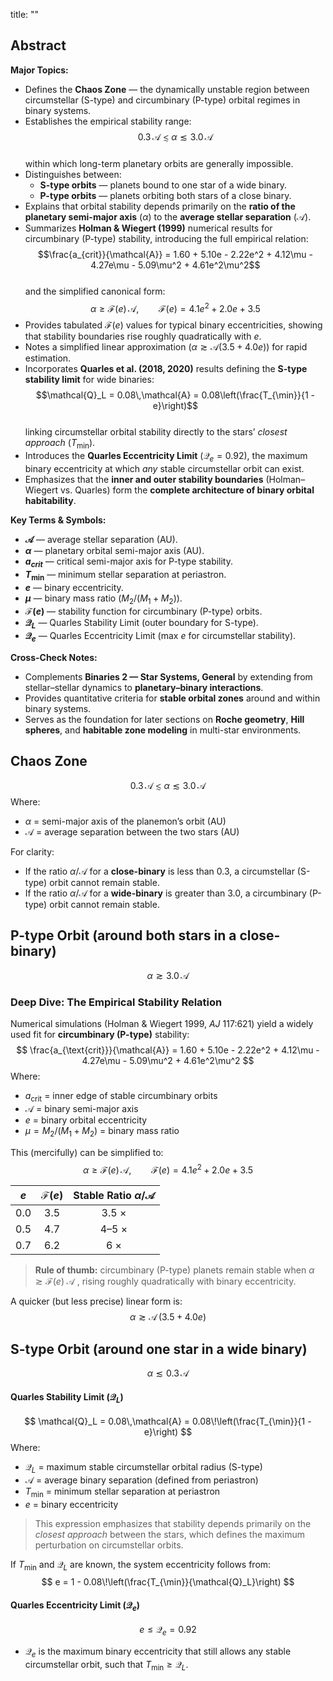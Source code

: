 title: ""

## Abstract  
**Major Topics:**  
- Defines the **Chaos Zone** — the dynamically unstable region between circumstellar (S-type) and circumbinary (P-type) orbital regimes in binary systems.  
- Establishes the empirical stability range:  
  $$0.3\,\mathcal{A} \lesssim \alpha \lesssim 3.0\,\mathcal{A}$$  
  within which long-term planetary orbits are generally impossible.  
- Distinguishes between:  
  - **S-type orbits** — planets bound to one star of a wide binary.  
  - **P-type orbits** — planets orbiting both stars of a close binary.  
- Explains that orbital stability depends primarily on the **ratio of the planetary semi-major axis** ($\alpha$) to the **average stellar separation** ($\mathcal{A}$).  
- Summarizes **Holman & Wiegert (1999)** numerical results for circumbinary (P-type) stability, introducing the full empirical relation:  
  $$\frac{a_{crit}}{\mathcal{A}} = 1.60 + 5.10e - 2.22e^2 + 4.12\mu - 4.27e\mu - 5.09\mu^2 + 4.61e^2\mu^2$$  
  and the simplified canonical form:  
  $$\alpha \ge \mathcal{F}(e)\,\mathcal{A}, \qquad \mathcal{F}(e) = 4.1e^2 + 2.0e + 3.5$$  
- Provides tabulated $\mathcal{F}(e)$ values for typical binary eccentricities, showing that stability boundaries rise roughly quadratically with $e$.  
- Notes a simplified linear approximation ($\alpha \gtrsim \mathcal{A}(3.5 + 4.0e)$) for rapid estimation.  
- Incorporates **Quarles et al. (2018, 2020)** results defining the **S-type stability limit** for wide binaries:  
  $$\mathcal{Q}_L = 0.08\,\mathcal{A} = 0.08\left(\frac{T_{\min}}{1 - e}\right)$$  
  linking circumstellar orbital stability directly to the stars’ *closest approach* ($T_{\min}$).  
- Introduces the **Quarles Eccentricity Limit** ($\mathcal{Q}_e = 0.92$), the maximum binary eccentricity at which *any* stable circumstellar orbit can exist.  
- Emphasizes that the **inner and outer stability boundaries** (Holman–Wiegert vs. Quarles) form the **complete architecture of binary orbital habitability**.

**Key Terms & Symbols:**  
- **$\mathcal{A}$** — average stellar separation (AU).  
- **$\alpha$** — planetary orbital semi-major axis (AU).  
- **$a_{crit}$** — critical semi-major axis for P-type stability.  
- **$T_{\min}$** — minimum stellar separation at periastron.  
- **$e$** — binary eccentricity.  
- **$\mu$** — binary mass ratio ($M_2 / (M_1 + M_2)$).  
- **$\mathcal{F}(e)$** — stability function for circumbinary (P-type) orbits.  
- **$\mathcal{Q}_L$** — Quarles Stability Limit (outer boundary for S-type).  
- **$\mathcal{Q}_e$** — Quarles Eccentricity Limit (max $e$ for circumstellar stability).  

**Cross-Check Notes:**  
- Complements **Binaries 2 — Star Systems, General** by extending from stellar–stellar dynamics to **planetary–binary interactions**.  
- Provides quantitative criteria for **stable orbital zones** around and within binary systems.  
- Serves as the foundation for later sections on **Roche geometry**, **Hill spheres**, and **habitable zone modeling** in multi-star environments.  


## Chaos Zone
$$
0.3\,\mathcal{A} \lesssim \alpha \lesssim 3.0\,\mathcal{A}
$$
Where:
- $\alpha$ = semi-major axis of the planemon’s orbit (AU)
- $\mathcal{A}$ = average separation between the two stars (AU)

For clarity:
- If the ratio $\alpha/\mathcal{A}$ for a **close-binary** is less than 0.3, a circumstellar (S-type) orbit cannot remain stable.
- If the ratio $\alpha/\mathcal{A}$ for a **wide-binary** is greater than 3.0, a circumbinary (P-type) orbit cannot remain stable.


## P-type Orbit (around both stars in a close-binary)
$$
\alpha \gtrsim 3.0\,\mathcal{A}
$$
### Deep Dive: The Empirical Stability Relation
Numerical simulations (Holman & Wiegert 1999, *AJ* 117:621) yield a widely used fit for **circumbinary (P-type)** stability:
$$
\frac{a_{\text{crit}}}{\mathcal{A}}
  = 1.60 + 5.10e - 2.22e^2
    + 4.12\mu - 4.27e\mu
    - 5.09\mu^2 + 4.61e^2\mu^2
$$
Where:
- $a_{\text{crit}}$ = inner edge of stable circumbinary orbits  
- $\mathcal{A}$ = binary semi-major axis  
- $e$ = binary orbital eccentricity  
- $\mu = M_2/(M_1 + M_2)$ = binary mass ratio

This (mercifully) can be simplified to:
$$
\alpha \ge \mathcal{F}(e)\,\mathcal{A},
\qquad
\mathcal{F}(e) = 4.1e^2 + 2.0e + 3.5
$$

| $e$ | $\mathcal{F}(e)$ | Stable Ratio $\alpha/\mathcal{A}$ |
| :-: | :--------------: | :-------------------------------: |
| 0.0 |       3.5        |               3.5 ×               |
| 0.5 |       4.7        |               4–5 ×               |
| 0.7 |       6.2        |                6 ×                |

> **Rule of thumb:** circumbinary (P-type) planets remain stable when  $\displaystyle\alpha \gtrsim \mathcal{F}(e)\;\mathcal{A}$ , rising roughly quadratically with binary eccentricity.

A quicker (but less precise) linear form is:
$$
\alpha \gtrsim \mathcal{A}\,(3.5 + 4.0e)
$$

## S-type Orbit (around one star in a wide binary)
$$
\alpha \lesssim 0.3\,\mathcal{A}
$$

#### Quarles Stability Limit ($\mathcal{Q}_L$)
$$
\mathcal{Q}_L = 0.08\,\mathcal{A}
             = 0.08\!\left(\frac{T_{\min}}{1 - e}\right)
$$
Where:
- $\mathcal{Q}_L$ = maximum stable circumstellar orbital radius (S-type)  
- $\mathcal{A}$ = average binary separation (defined from periastron)  
- $T_{\min}$ = minimum stellar separation at periastron  
- $e$ = binary eccentricity  

> This expression emphasizes that stability depends primarily on the *closest approach* between the stars, which defines the maximum perturbation on circumstellar orbits.

If $T_{\min}$ and $\mathcal{Q}_L$ are known, the system eccentricity follows from:
$$
e = 1 - 0.08\!\left(\frac{T_{\min}}{\mathcal{Q}_L}\right)
$$

#### Quarles Eccentricity Limit ($\mathcal{Q}_e$)
$$
e \le \mathcal{Q}_e = 0.92
$$
- $\mathcal{Q}_e$ is the maximum binary eccentricity that still allows any stable circumstellar orbit, such that $T_{\min} \geq \mathcal{Q}_L$.
